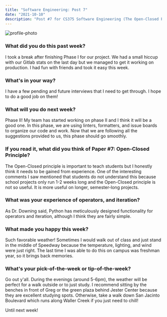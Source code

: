 ```yaml
---
title: "Software Engineering: Post 7"
date: "2021-10-10"
description: "Post #7 for CS375 Software Engineering (The Open-Closed Principle)"
---
```

![profile-photo](./potrait.jpg)

### What did you do this past week?
I took a break after finishing Phase I for our project. We had a small hiccup with our Gitlab stats on the last day but
we managed to get it working on production. I had fun with friends and took it easy this week.

### What's in your way?
I have a few pending and future interviews that I need to get through. I hope to do a good job on them!

### What will you do next week?
Phase II! My team has started working on phase II and I think it will be a good one. In this phase, we are using 
linters, formatters, and issue boards to organize our code and work. Now that we are following all the suggestions
provided to us, this phase should go smoothly.

### If you read it, what did you think of Paper #7: Open-Closed Principle?
The Open-Closed principle is important to teach students but I honestly think it needs to be gained from experience. 
One of the interesting comments I saw mentioned that students do not understand this because school projects only run
1-2 weeks long and the Open-Closed principle is not so useful. It is more useful on longer, semester-long projects. 

### What was your experience of operators, and iteration?
As Dr. Downing said, Python has meticulously designed functionality for operators and iteration, although I think they 
are fairly simple. 

### What made you happy this week?
Such favorable weather! Sometimes I would walk out of class and just stand in the middle of Speedway because the 
temperature, lighting, and wind were just right. The last time I was able to do this on campus was freshman year, so it
brings back memories.

### What's your pick-of-the-week or tip-of-the-week?
Go out y'all. During the evenings (around 5-6pm), the weather will be perfect for a walk outside or to just study. I 
recommend sitting by the benches in front of Greg or the green plaza behind Jester Center because they are excellent 
studying spots. Otherwise, take a walk down San Jacinto Boulevard which runs along Waller Creek if you just need 
to chill!

Until next week!